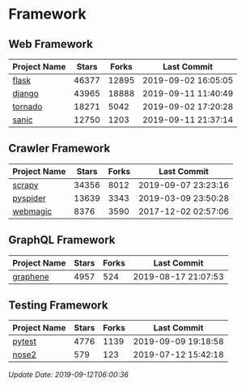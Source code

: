 # Framework

## Web Framework

| Project Name | Stars | Forks | Last Commit |
| ------------ | ----- | ----- | ----------- |
| [flask](https://github.com/pallets/flask) | 46377 | 12895 | 2019-09-02 16:05:05 |
| [django](https://github.com/django/django) | 43965 | 18888 | 2019-09-11 11:40:49 |
| [tornado](https://github.com/tornadoweb/tornado) | 18271 | 5042 | 2019-09-02 17:20:28 |
| [sanic](https://github.com/huge-success/sanic) | 12750 | 1203 | 2019-09-11 21:37:14 |

## Crawler Framework

| Project Name | Stars | Forks | Last Commit |
| ------------ | ----- | ----- | ----------- |
| [scrapy](https://github.com/scrapy/scrapy) | 34356 | 8012 | 2019-09-07 23:23:16 |
| [pyspider](https://github.com/binux/pyspider) | 13639 | 3343 | 2019-03-09 23:50:28 |
| [webmagic](https://github.com/code4craft/webmagic) | 8376 | 3590 | 2017-12-02 02:57:06 |

## GraphQL Framework

| Project Name | Stars | Forks | Last Commit |
| ------------ | ----- | ----- | ----------- |
| [graphene](https://github.com/graphql-python/graphene) | 4957 | 524 | 2019-08-17 21:07:53 |

## Testing Framework

| Project Name | Stars | Forks | Last Commit |
| ------------ | ----- | ----- | ----------- |
| [pytest](https://github.com/pytest-dev/pytest) | 4776 | 1139 | 2019-09-09 19:18:58 |
| [nose2](https://github.com/nose-devs/nose2) | 579 | 123 | 2019-07-12 15:42:18 |

*Update Date: 2019-09-12T06:00:36*